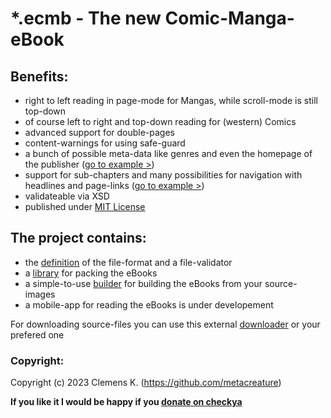 # *.ecmb - The new Comic-Manga-eBook
## Benefits:
- right to left reading in page-mode for Mangas, while scroll-mode is still top-down
- of course left to right and top-down reading for (western) Comics
- advanced support for double-pages
- content-warnings for using safe-guard
- a bunch of possible meta-data like genres and even the homepage of the publisher ([go to example >](https://github.com/comic-manga-ebook/ecmb_definition/blob/master/examples/v1.0/example_full.xml))
- support for sub-chapters and many possibilities for navigation with headlines and page-links ([go to example >](https://github.com/comic-manga-ebook/ecmb_definition/blob/master/examples/v1.0/advanced_book/advanced_book.ecmb_unpacked/ecmb.xml))
- validateable via XSD
- published under [MIT License](https://choosealicense.com/licenses/mit/)

## The project contains:
- the [definition](https://github.com/comic-manga-ebook/ecmb_definition) of the file-format and a file-validator
- a [library](https://github.com/comic-manga-ebook/ecmblib_python) for packing the eBooks
- a simple-to-use [builder](https://github.com/comic-manga-ebook/ecmb_builder) for building the eBooks from your source-images
- a mobile-app for reading the eBooks is under developement
  
For downloading source-files you can use this external [downloader](https://github.com/manga-download/hakuneko) or your prefered one


### Copyright:
Copyright (c) 2023 Clemens K. (https://github.com/metacreature)

**If you like it I would be happy if you  [donate on checkya](https://checkya.com/1hhp2cpit9eha/payme)**
